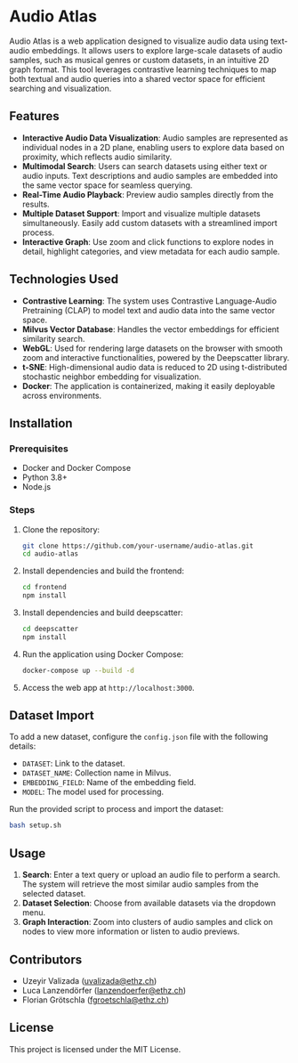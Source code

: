 
# Audio Atlas

Audio Atlas is a web application designed to visualize audio data using text-audio embeddings. It allows users to explore large-scale datasets of audio samples, such as musical genres or custom datasets, in an intuitive 2D graph format. This tool leverages contrastive learning techniques to map both textual and audio queries into a shared vector space for efficient searching and visualization.

## Features

- **Interactive Audio Data Visualization**: Audio samples are represented as individual nodes in a 2D plane, enabling users to explore data based on proximity, which reflects audio similarity.
- **Multimodal Search**: Users can search datasets using either text or audio inputs. Text descriptions and audio samples are embedded into the same vector space for seamless querying.
- **Real-Time Audio Playback**: Preview audio samples directly from the results.
- **Multiple Dataset Support**: Import and visualize multiple datasets simultaneously. Easily add custom datasets with a streamlined import process.
- **Interactive Graph**: Use zoom and click functions to explore nodes in detail, highlight categories, and view metadata for each audio sample.

## Technologies Used

- **Contrastive Learning**: The system uses Contrastive Language-Audio Pretraining (CLAP) to model text and audio data into the same vector space.
- **Milvus Vector Database**: Handles the vector embeddings for efficient similarity search.
- **WebGL**: Used for rendering large datasets on the browser with smooth zoom and interactive functionalities, powered by the Deepscatter library.
- **t-SNE**: High-dimensional audio data is reduced to 2D using t-distributed stochastic neighbor embedding for visualization.
- **Docker**: The application is containerized, making it easily deployable across environments.

## Installation

### Prerequisites

- Docker and Docker Compose
- Python 3.8+
- Node.js

### Steps

1. Clone the repository:

   ```bash
   git clone https://github.com/your-username/audio-atlas.git
   cd audio-atlas
   ```

2. Install dependencies and build the frontend:

   ```bash
   cd frontend
   npm install
   ```
3. Install dependencies and build deepscatter:
   ```bash
   cd deepscatter
   npm install
   ```
   
4. Run the application using Docker Compose:

   ```bash
   docker-compose up --build -d
   ```

4. Access the web app at `http://localhost:3000`.

## Dataset Import

To add a new dataset, configure the `config.json` file with the following details:

- `DATASET`: Link to the dataset.
- `DATASET_NAME`: Collection name in Milvus.
- `EMBEDDING_FIELD`: Name of the embedding field.
- `MODEL`: The model used for processing.

Run the provided script to process and import the dataset:

```bash
bash setup.sh
```

## Usage

1. **Search**: Enter a text query or upload an audio file to perform a search. The system will retrieve the most similar audio samples from the selected dataset.
2. **Dataset Selection**: Choose from available datasets via the dropdown menu.
3. **Graph Interaction**: Zoom into clusters of audio samples and click on nodes to view more information or listen to audio previews.

## Contributors

- Uzeyir Valizada ([uvalizada@ethz.ch](mailto:uvalizada@ethz.ch))
- Luca Lanzendörfer ([lanzendoerfer@ethz.ch](mailto:lanzendoerfer@ethz.ch))
- Florian Grötschla ([fgroetschla@ethz.ch](mailto:fgroetschla@ethz.ch))

## License

This project is licensed under the MIT License.
